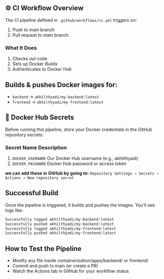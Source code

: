## ⚙️ CI Workflow Overview

The CI pipeline defined in `.github/workflows/ci.yml` triggers on:
1. Push to main branch
2. Pull request to main branch

### What It Does
1. Checks out code
2. Sets up Docker Buildx
3. Authenticates to Docker Hub

## Builds & pushes Docker images for:

- `backend` → `akhilthyadi/my-backend:latest`
- `frontend` → `akhilthyadi/my-frontend:latest`

## 🔐 Docker Hub Secrets
Before running this pipeline, store your Docker credentials in the GitHub repository secrets:

### Secret Name	Description
1. `DOCKER_USERNAME`	Our Docker Hub username (e.g., akhilthyadi)
2. `DOCKER_PASSWORD`	Docker Hub password or access token

**we can add these in GitHub by going to:**
`Repository Settings → Secrets → Actions → New repository secret`

## Successful Build
Once the pipeline is triggered, it builds and pushes the images. You’ll see logs like:

```bash
Successfully tagged akhilthyadi/my-backend:latest
Successfully pushed akhilthyadi/my-backend:latest
Successfully tagged akhilthyadi/my-frontend:latest
Successfully pushed akhilthyadi/my-frontend:latest
```

## How to Test the Pipeline
- Modify any file inside containerization/apps/backend/ or frontend/
- Commit and push to main (or create a PR)
- Watch the Actions tab in GitHub for your workflow status

